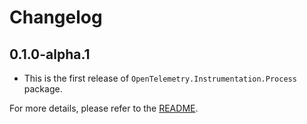 # Changelog

## 0.1.0-alpha.1

* This is the first release of `OpenTelemetry.Instrumentation.Process` package.

For more details, please refer to the [README](README.md).
